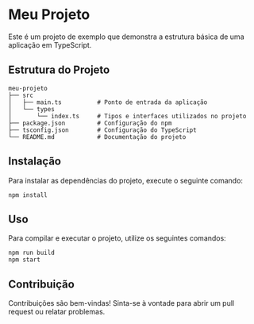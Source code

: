 # Meu Projeto

Este é um projeto de exemplo que demonstra a estrutura básica de uma aplicação em TypeScript.

## Estrutura do Projeto

```
meu-projeto
├── src
│   ├── main.ts          # Ponto de entrada da aplicação
│   └── types
│       └── index.ts     # Tipos e interfaces utilizados no projeto
├── package.json         # Configuração do npm
├── tsconfig.json        # Configuração do TypeScript
└── README.md            # Documentação do projeto
```

## Instalação

Para instalar as dependências do projeto, execute o seguinte comando:

```
npm install
```

## Uso

Para compilar e executar o projeto, utilize os seguintes comandos:

```
npm run build
npm start
```

## Contribuição

Contribuições são bem-vindas! Sinta-se à vontade para abrir um pull request ou relatar problemas.
